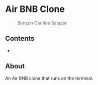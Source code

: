 # Air BNB Clone
> Benzon Carlitos Salazar

## Contents
* 

## About
An Air BNB clone that runs on the terminal.